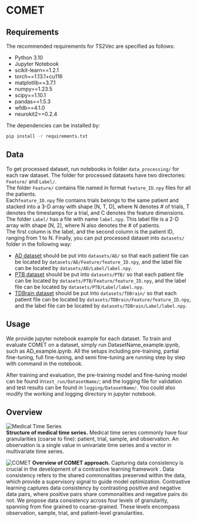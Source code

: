
# COMET

## Requirements

The recommended requirements for TS2Vec are specified as follows:
* Python 3.10
* Jupyter Notebook
* scikit-learn==1.2.1  
* torch==1.13.1+cu116  
* matplotlib==3.7.1  
* numpy==1.23.5  
* scipy==1.10.1  
* pandas==1.5.3  
* wfdb==4.1.0  
* neurokit2==0.2.4

The dependencies can be installed by:
```bash
pip install -r requirements.txt
```

## Data

To get processed dataset, run notebooks in folder `data_processing/` for each raw dataset. The folder for processed datasets have two directories: `Feature/` and `Label/`.  
The folder `Feature/` contains file named in format `feature_ID.npy` files for all the patients.  
Each`feature_ID.npy` file contains trials belongs to the same patient and stacked into a 3-D array with shape [N, T, D], where N denotes # of trials, T denotes the timestamps for a trial, and C denotes the feature dimensions. 
The folder `Label/` has a file with name `label.npy`. This label file is a 2-D array with shape [N, 2], where N also denotes the # of patients.  
The first column is the label, and the second column is the patient ID, ranging from 1 to N. Finally, you can put processed dataset into `datasets/` folder in the following way:

* [AD dataset](https://osf.io/jbysn/) should be put into `datasets/AD/` so that each patient file can be located by `datasets/AD/Feature/feature_ID.npy`, and the label file can be located by `datasets/AD/Label/label.npy`.
* [PTB dataset](https://physionet.org/content/ptbdb/1.0.0/) should be put into `datasets/PTB/` so that each patient file can be located by `datasets/PTB/Feature/feature_ID.npy`, and the label file can be located by `datasets/PTB/Label/label.npy`.
* [TDBrain dataset](https://brainclinics.com/resources/) should be put into `datasets/TDBrain/` so that each patient file can be located by `datasets/TDBrain/Feature/feature_ID.npy`, and the label file can be located by `datasets/TDBrain/Label/label.npy`.


## Usage

We provide jupyter notebook example for each dataset. To train and evaluate COMET on a dataset, simply run DatasetName_example.ipynb, such as AD_example.ipynb. 
All the setups including pre-training, partial fine-tuning, full fine-tuning, and semi fine-tuning are running step by step with command in the notebook.

After training and evaluation, the pre-training model and fine-tuning model can be found in`test_run/DatasetName/`; and the logging file for validation and test results can be found in  `logging/DatasetName/`. 
You could also modify the working and logging directory in jupyter notebook.


## Overview
![Medical Time Series](https://i.ibb.co/Hgw0Kww/patient-data-structure-v2.png)  
**Structure of medical time series.** Medical time series commonly have four granularities (coarse to fine): patient, trial, sample, and observation. An observation is a single value in univariate time series and a vector in multivariate time series.

![COMET](https://i.ibb.co/Cn0CgWh/comet-framework-v6.png)
**Overview of COMET approach.** Capturing data consistency is crucial in the development of a contrastive learning framework . 
Data consistency refers to the shared commonalities preserved within the data, which provide a supervisory signal to guide model optimization. 
Contrastive learning captures data consistency by contrasting positive and negative data pairs, where positive pairs share commonalities and negative pairs do not. 
We propose data consistency across four levels of granularity, spanning from fine grained to coarse-grained. 
These levels encompass observation, sample, trial, and patient-level granularities. 

